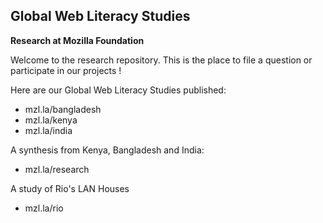 ## Global Web Literacy Studies 
**Research at Mozilla Foundation**

Welcome to the research repository. This is the place to file a question or participate in our projects !

Here are our Global Web Literacy Studies published: 

* mzl.la/bangladesh
* mzl.la/kenya
* mzl.la/india

A synthesis from Kenya, Bangladesh and India: 
* mzl.la/research

A study of Rio's LAN Houses 
* mzl.la/rio
